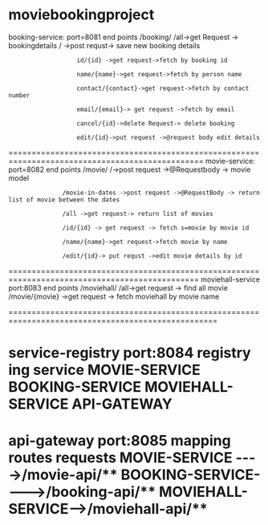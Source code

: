 # moviebookingproject

booking-service:
     port=8081
     end points /booking/
                        /all->get Request -> bookingdetails
                       /  ->post requst-> save new booking details
                       
                       id/{id} ->get request->fetch by booking id
                       
                       name/{name}->get request->fetch by person name
                       
                       contact/{contact}->get request->fetch by contact number
                       
                       email/{email}-> get request ->fetch by email
                       
                       cancel/{id}->delete Request-> delete booking
                       
                       edit/{id}->put request ->@request body edit details
                       
================================================================================================
movie-service:
    port=8082
      end points /movie/
                    /->post request ->@Requestbody -> movie model
                   
                   /movie-in-dates ->post request ->@RequestBody -> return list of movie between the dates
                   
                   /all ->get request-> return list of movies
                   
                   /id/{id} -> get request -> fetch s=movie by movie id
                   
                   /name/{name}->get request->fetch movie by name
                   
                   /edit/{id}-> put requst ->edit movie details by id
                   
                   
 ===============================================================================================
moviehall-service
   port:8083
        end points       /moviehall/
                         /all->get request -> find all movie
                         /movie/{movie} ->get request -> fetch moviehall by movie name
 
 
 ===================================================================================================
 
  service-registry
     port:8084
           registry  ing service 
                            MOVIE-SERVICE
                            BOOKING-SERVICE
                            MOVIEHALL-SERVICE
                            API-GATEWAY                         
  ====================================================================================================
  api-gateway
    port:8085
           mapping routes requests 
                            MOVIE-SERVICE  ---->/movie-api/**
                            BOOKING-SERVICE---->/booking-api/**
                            MOVIEHALL-SERVICE-->/moviehall-api/**
  =================================================================================                         
      
 

